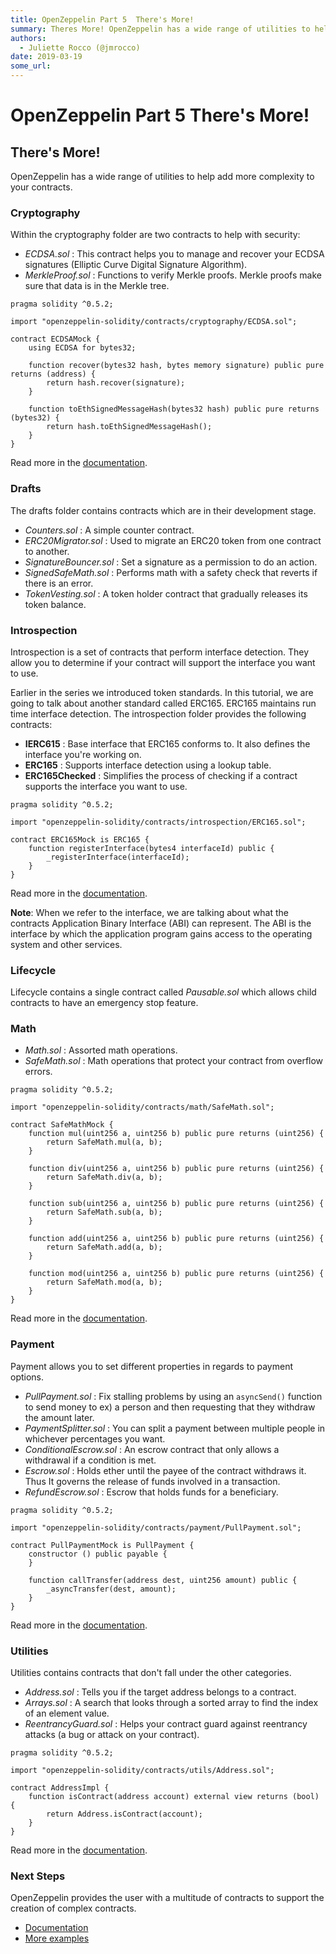 ```yaml
---
title: OpenZeppelin Part 5  There's More!
summary: Theres More! OpenZeppelin has a wide range of utilities to help add more complexity to your contracts. Cryptography Within the cryptography folder are two contracts to help with security- ECDSA.sol - This contract helps you to manage and recover your ECDSA signatures (Elliptic Curve Digital Signature Algorithm). MerkleProof.sol - Functions to verify Merkle proofs. Merkle proofs make sure that data is in the Merkle tree.pragma solidity ^0.5.2; import openzeppelin-solidity/contracts/cryptography/E
authors:
  - Juliette Rocco (@jmrocco)
date: 2019-03-19
some_url: 
---
```


# OpenZeppelin Part 5  There's More!


## There's More!

OpenZeppelin has a wide range of utilities to help add more complexity to your contracts.

### Cryptography

Within the cryptography folder are two contracts to help with security:

- _ECDSA.sol_ : This contract helps you to manage and recover your ECDSA signatures (Elliptic Curve Digital Signature Algorithm).
- _MerkleProof.sol_ : Functions to verify Merkle proofs. Merkle proofs make sure that data is in the Merkle tree.

```solidity
pragma solidity ^0.5.2;

import "openzeppelin-solidity/contracts/cryptography/ECDSA.sol";

contract ECDSAMock {
    using ECDSA for bytes32;

    function recover(bytes32 hash, bytes memory signature) public pure returns (address) {
        return hash.recover(signature);
    }

    function toEthSignedMessageHash(bytes32 hash) public pure returns (bytes32) {
        return hash.toEthSignedMessageHash();
    }
}
```

Read more in the [documentation](https://github.com/OpenZeppelin/openzeppelin-solidity/blob/master/contracts/mocks/ECDSAMock.sol).

### Drafts

The drafts folder contains contracts which are in their development stage.

- _Counters.sol_ : A simple counter contract.
- _ERC20Migrator.sol_ : Used to migrate an ERC20 token from one contract to another.
- _SignatureBouncer.sol_ : Set a signature as a permission to do an action.
- _SignedSafeMath.sol_ : Performs math with a safety check that reverts if there is an error.
- _TokenVesting.sol_ : A token holder contract that gradually releases its token balance.

### Introspection

Introspection is a set of contracts that perform interface detection. They allow you to determine if your contract will support the interface you want to use.

Earlier in the series we introduced token standards. In this tutorial, we are going to talk about another standard called ERC165. ERC165 maintains run time interface detection. The introspection folder provides the following contracts:

- **IERC615** : Base interface that ERC165 conforms to. It also defines the interface you're working on.
- **ERC165** : Supports interface detection using a lookup table.
- **ERC165Checked** : Simplifies the process of checking if a contract supports the interface you want to use.

```solidity
pragma solidity ^0.5.2;

import "openzeppelin-solidity/contracts/introspection/ERC165.sol";

contract ERC165Mock is ERC165 {
    function registerInterface(bytes4 interfaceId) public {
        _registerInterface(interfaceId);
    }
}
```

Read more in the [documentation](https://github.com/OpenZeppelin/openzeppelin-solidity/blob/master/contracts/mocks/ERC165Mock.sol).

**Note**: When we refer to the interface, we are talking about what the contracts Application Binary Interface (ABI) can represent. The ABI is the interface by which the application program gains access to the operating system and other services.

### Lifecycle

Lifecycle contains a single contract called _Pausable.sol_ which allows child contracts to have an emergency stop feature.

### Math

- _Math.sol_ : Assorted math operations.
- _SafeMath.sol_ : Math operations that protect your contract from overflow errors.

```solidity
pragma solidity ^0.5.2;

import "openzeppelin-solidity/contracts/math/SafeMath.sol";

contract SafeMathMock {
    function mul(uint256 a, uint256 b) public pure returns (uint256) {
        return SafeMath.mul(a, b);
    }

    function div(uint256 a, uint256 b) public pure returns (uint256) {
        return SafeMath.div(a, b);
    }

    function sub(uint256 a, uint256 b) public pure returns (uint256) {
        return SafeMath.sub(a, b);
    }

    function add(uint256 a, uint256 b) public pure returns (uint256) {
        return SafeMath.add(a, b);
    }

    function mod(uint256 a, uint256 b) public pure returns (uint256) {
        return SafeMath.mod(a, b);
    }
}
```

Read more in the [documentation](https://github.com/OpenZeppelin/openzeppelin-solidity/blob/master/contracts/mocks/SafeMathMock.sol).

### Payment

Payment allows you to set different properties in regards to payment options.

- _PullPayment.sol_ : Fix stalling problems by using an `asyncSend()` function to send money to ex) a person and then requesting that they withdraw the amount later.
- _PaymentSplitter.sol_ : You can split a payment between multiple people in whichever percentages you want.
- _ConditionalEscrow.sol_ : An escrow contract that only allows a withdrawal if a condition is met.
- _Escrow.sol_ : Holds ether until the payee of the contract withdraws it. Thus It governs the release of funds involved in a transaction.
- _RefundEscrow.sol_ : Escrow that holds funds for a beneficiary.

```Solidity
pragma solidity ^0.5.2;

import "openzeppelin-solidity/contracts/payment/PullPayment.sol";

contract PullPaymentMock is PullPayment {
    constructor () public payable {
    }

    function callTransfer(address dest, uint256 amount) public {
        _asyncTransfer(dest, amount);
    }
}
```

Read more in the [documentation](https://github.com/OpenZeppelin/openzeppelin-solidity/blob/master/contracts/mocks/PullPaymentMock.sol).

### Utilities

Utilities contains contracts that don't fall under the other categories.

- _Address.sol_ : Tells you if the target address belongs to a contract.
- _Arrays.sol_ : A search that looks through a sorted array to find the index of an element value.
- _ReentrancyGuard.sol_ : Helps your contract guard against reentrancy attacks (a bug or attack on your contract).

```Solidity
pragma solidity ^0.5.2;

import "openzeppelin-solidity/contracts/utils/Address.sol";

contract AddressImpl {
    function isContract(address account) external view returns (bool) {
        return Address.isContract(account);
    }
}
```

Read more in the [documentation](https://github.com/OpenZeppelin/openzeppelin-solidity/blob/master/contracts/mocks/AddressImpl.sol).

### Next Steps

OpenZeppelin provides the user with a multitude of contracts to support the creation of complex contracts.

- [Documentation](https://openzeppelin.org/api/docs/learn-about-utilities.html)
- [More examples](https://github.com/OpenZeppelin/openzeppelin-solidity/tree/master/contracts/mocks)